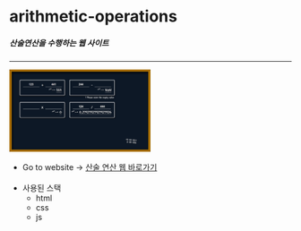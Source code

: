 # arithmetic-operations

##### 산술연산을 수행하는 웹 사이트

---

<img src="https://github.com/bear-bear-bear/arithmetic-operations/blob/master/preview.PNG" width="50%" style="margin: 0 auto;">

- Go to website → <a href="https://bear-bear-bear.github.io/arithmetic-operations/">산술 연산 웹 바로가기</a>
  <br/><br/>
- 사용된 스택
  - html
  - css
  - js